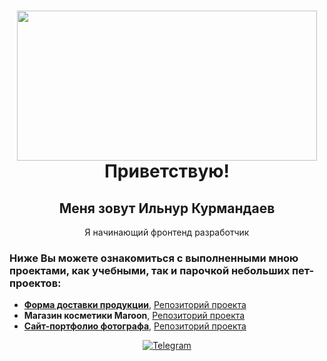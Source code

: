<div id="header" align="center">
    <h1>
    <img src="https://media.giphy.com/media/QLKSt3wQqlj7a/giphy.gif" width="480" height="240" frameBorder="0"><br/>
        Приветствую!
    </h1>
    <h2>Меня зовут Ильнур Курмандаев</h2>
    <p>Я начинающий фронтенд разработчик</p>
</div>

### Ниже Вы можете ознакомиться с выполненными мною проектами, как учебными, так и парочкой небольших пет-проектов:
- [**Форма доставки продукции**](https://delivery-form.vercel.app/), [Репозиторий проекта](https://github.com/KIlnourik/delivery-form)
- **Магазин косметики Maroon**, [Репозиторий проекта](https://github.com/KIlnourik/cosmetic-shop)
- [**Сайт-портфолио фотографа**](https://kilnourik.github.io/photographer_portfolio/), [Репозиторий проекта](https://github.com/KIlnourik/delivery-form)

<div id="socials" align="center">
    <a href="https://t.me/KIlnourik">
        <img src="https://img.shields.io/badge/Telegram-blue?style=for-the-badge&logo=telegram&logoColor=white" alt="Telegram">
    </a>
</div>
